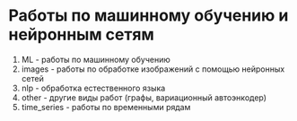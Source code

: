# Работы по машинному обучению и нейронным сетям

1. ML - работы по машинному обучению
2. images - работы по обработке изображений с помощью нейронных сетей
3. nlp - обработка естественного языка
4. other - другие виды работ (графы, вариационный автоэнкодер)
5. time_series - работы по временными рядам
